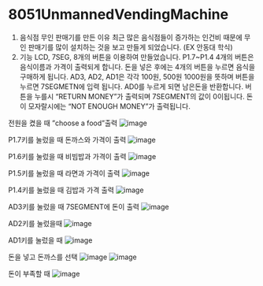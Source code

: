 # 8051UnmannedVendingMachine
1. 음식점 무인 판매기를 만든 이유
최근 많은 음식점들이 증가하는 인건비 때문에 무인 판매기를 많이 설치하는 것을 보고 만들게 되었습니다. (EX 안동대 학식)
2. 기능
LCD, 7SEG, 8개의 버튼을 이용하여 만들었습니다.
P1.7~P1.4 4개의 버튼은 음식이름과 가격이 출력되게 합니다. 돈을 넣은 후에는 4개의 버튼을 누르면 음식을 구매하게 됩니다.
AD3, AD2, AD1은 각각 100원, 500원 1000원을 뜻하며 버튼을 누르면 7SEGMETN에 입력 됩니다.
AD0를 누르게 되면 남은돈을 반환합니다. 버튼을 누를시 “RETURN MONEY”가 출력되며 7SEGMENT의 값이 0이됩니다.
돈이 모자랄시에는 “NOT ENOUGH MONEY”가 출력됩니다.

전원을 켰을 때 ”choose a food”출력
![image](https://user-images.githubusercontent.com/83354402/122137033-b6064f00-ce7e-11eb-8f82-05984fdec007.png)

P1.7키를 눌렀을 때 돈까스와 가격이 출력
![image](https://user-images.githubusercontent.com/83354402/122137060-c0c0e400-ce7e-11eb-9d03-338b0471ce45.png)

P1.6키를 눌렀을 때 비빔밥과 가격이 출력
![image](https://user-images.githubusercontent.com/83354402/122137068-c6b6c500-ce7e-11eb-98dc-0dddf3bd526e.png)

P1.5키를 눌렀을 때 라면과 가격이 출력
![image](https://user-images.githubusercontent.com/83354402/122137078-cb7b7900-ce7e-11eb-87e3-4e9075071c80.png)

P1.4키를 눌렀을 때 김밥과 가격 출력
![image](https://user-images.githubusercontent.com/83354402/122137093-d1715a00-ce7e-11eb-9ee9-1a3343fd935b.png)

AD3키를 눌렀을 때 7SEGMENT에 돈이 출력
![image](https://user-images.githubusercontent.com/83354402/122137105-d6360e00-ce7e-11eb-8f34-bca09d3d8cbb.png)

AD2키를 눌렀을때
![image](https://user-images.githubusercontent.com/83354402/122137114-dc2bef00-ce7e-11eb-8733-ccb89459b2ff.png)

AD1키를 눌렀을 때
![image](https://user-images.githubusercontent.com/83354402/122137120-e0f0a300-ce7e-11eb-8ea2-e26b85cb8df9.png)

돈을 넣고 돈까스를 선택
![image](https://user-images.githubusercontent.com/83354402/122137139-ebab3800-ce7e-11eb-8cfd-086de0b634ea.png)
![image](https://user-images.githubusercontent.com/83354402/122137142-eea62880-ce7e-11eb-9b02-42c268936bdc.png)

돈이 부족할 때
![image](https://user-images.githubusercontent.com/83354402/122137155-f534a000-ce7e-11eb-9aa3-bed5bca381e9.png)

